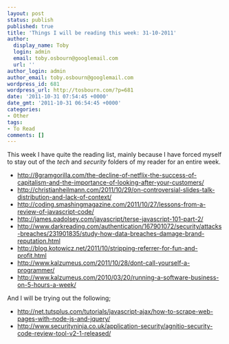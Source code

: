 ```yaml
---
layout: post
status: publish
published: true
title: 'Things I will be reading this week: 31-10-2011'
author:
  display_name: Toby
  login: admin
  email: toby.osbourn@googlemail.com
  url: ''
author_login: admin
author_email: toby.osbourn@googlemail.com
wordpress_id: 681
wordpress_url: http://tosbourn.com/?p=681
date: '2011-10-31 07:54:45 +0000'
date_gmt: '2011-10-31 06:54:45 +0000'
categories:
- Other
tags:
- To Read
comments: []
---
```

<p>This week I have quite the reading list, mainly because I have forced myself to stay out of the <em>tech</em> and <em>security</em> folders of my reader for an entire week.</p>
<ul>
<li><a href="http://8gramgorilla.com/the-decline-of-netflix-the-success-of-capitalism-and-the-importance-of-looking-after-your-customers/" target="_blank">http://8gramgorilla.com/the-decline-of-netflix-the-success-of-capitalism-and-the-importance-of-looking-after-your-customers/</a></li>
<li><a href="http://christianheilmann.com/2011/10/29/on-controversial-slides-talk-distribution-and-lack-of-context/" target="_blank">http://christianheilmann.com/2011/10/29/on-controversial-slides-talk-distribution-and-lack-of-context/</a></li>
<li><a href="http://coding.smashingmagazine.com/2011/10/27/lessons-from-a-review-of-javascript-code/" target="_blank">http://coding.smashingmagazine.com/2011/10/27/lessons-from-a-review-of-javascript-code/</a></li>
<li><a href="http://james.padolsey.com/javascript/terse-javascript-101-part-2/" target="_blank">http://james.padolsey.com/javascript/terse-javascript-101-part-2/</a></li>
<li><a href="http://www.darkreading.com/authentication/167901072/security/attacks-breaches/231901835/study-how-data-breaches-damage-brand-reputation.html" target="_blank">http://www.darkreading.com/authentication/167901072/security/attacks-breaches/231901835/study-how-data-breaches-damage-brand-reputation.html</a></li>
<li><a href="http://blog.kotowicz.net/2011/10/stripping-referrer-for-fun-and-profit.html" target="_blank">http://blog.kotowicz.net/2011/10/stripping-referrer-for-fun-and-profit.html</a></li>
<li><a href="http://www.kalzumeus.com/2011/10/28/dont-call-yourself-a-programmer/" target="_blank">http://www.kalzumeus.com/2011/10/28/dont-call-yourself-a-programmer/</a></li>
<li><a href="http://www.kalzumeus.com/2010/03/20/running-a-software-business-on-5-hours-a-week/" target="_blank">http://www.kalzumeus.com/2010/03/20/running-a-software-business-on-5-hours-a-week/</a></li>
</ul>
<p>And I will be trying out the following;</p>
<ul>
<li><a href="http://net.tutsplus.com/tutorials/javascript-ajax/how-to-scrape-web-pages-with-node-js-and-jquery/" target="_blank">http://net.tutsplus.com/tutorials/javascript-ajax/how-to-scrape-web-pages-with-node-js-and-jquery/</a></li>
<li><a href="http://www.securityninja.co.uk/application-security/agnitio-security-code-review-tool-v2-1-released/" target="_blank">http://www.securityninja.co.uk/application-security/agnitio-security-code-review-tool-v2-1-released/</a></li>
</ul>
